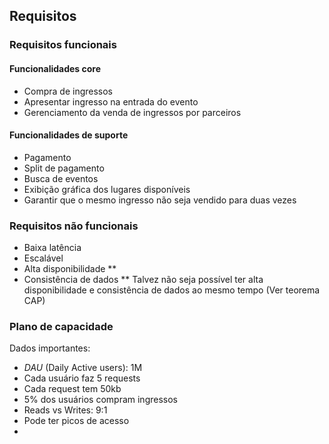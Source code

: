 ## Requisitos
### Requisitos funcionais
#### Funcionalidades core
- Compra de ingressos
- Apresentar ingresso na entrada do evento
- Gerenciamento da venda de ingressos por parceiros
#### Funcionalidades de suporte
- Pagamento
- Split de pagamento
- Busca de eventos
- Exibição gráfica dos lugares disponíveis
- Garantir que o mesmo ingresso não seja vendido para duas vezes
### Requisitos não funcionais
- Baixa latência
- Escalável
- Alta disponibilidade **
- Consistência de dados
** Talvez não seja possível ter alta disponibilidade e consistência de dados ao mesmo tempo (Ver teorema CAP)
### Plano de capacidade
Dados importantes:
- _DAU_ (Daily Active users): 1M
- Cada usuário faz 5 requests
- Cada request tem 50kb
- 5% dos usuários compram ingressos
- Reads vs Writes: 9:1
- Pode ter picos de acesso
- 